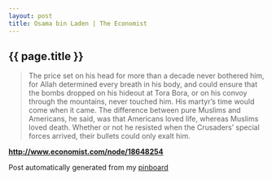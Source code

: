 ```yaml
---
layout: post
title: Osama bin Laden | The Economist
---
```


## {{ page.title }}

> The price set on his head for more than a decade never bothered him, for Allah determined every breath in his body, and could ensure that the bombs dropped on his hideout at Tora Bora, or on his convoy through the mountains, never touched him. His martyr’s time would come when it came. The difference between pure Muslims and Americans, he said, was that Americans loved life, whereas Muslims loved death. Whether or not he resisted when the Crusaders’ special forces arrived, their bullets could only exalt him.  

<strong><a href='http://www.economist.com/node/18648254'>http://www.economist.com/node/18648254</a></strong>

Post automatically generated from my <a href="http://pinboard.in/u:ndfine">pinboard</a>

